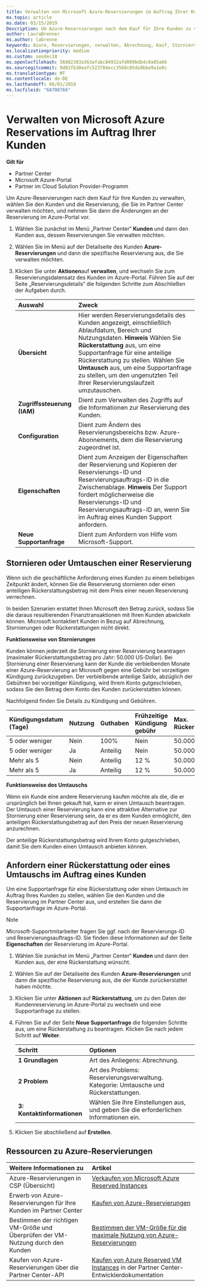 ```yaml
---
title: Verwalten von Microsoft Azure-Reservierungen im Auftrag Ihrer Kunden | Partner Center
ms.topic: article
ms.date: 03/15/2019
Description: Um Azure-Reservierungen nach dem Kauf für Ihre Kunden zu verwalten, wählen Sie den Kunden und die Reservierung, die Sie im Partner Center verwalten möchten, und nehmen Sie dann die Änderungen an der Reservierung im Azure-Portal vor.
author: LauraBrenner
ms.author: labrenne
keywords: Azure, Reservierungen, verwalten, Abrechnung, Kauf, Stornierung, Umtausch, Gebühr bei vorzeitiger Kündigung
ms.localizationpriority: medium
ms.custom: seodec18
ms.openlocfilehash: 56802383a363afabc84932afd099bdb4c0a85a66
ms.sourcegitcommit: 9d01fb30eafc523784ecc3568c05da9bbe9a1e8c
ms.translationtype: MT
ms.contentlocale: de-DE
ms.lasthandoff: 08/01/2019
ms.locfileid: "68708766"
---
```

# <a name="manage-microsoft-azure-reservations-on-behalf-of-your-customers"></a>Verwalten von Microsoft Azure Reservations im Auftrag Ihrer Kunden

**Gilt für**

-  Partner Center
-  Microsoft Azure-Portal
-  Partner im Cloud Solution Provider-Programm

Um Azure-Reservierungen nach dem Kauf für Ihre Kunden zu verwalten, wählen Sie den Kunden und die Reservierung, die Sie im Partner Center verwalten möchten, und nehmen Sie dann die Änderungen an der Reservierung im Azure-Portal vor. 

1. Wählen Sie zunächst im Menü „Partner Center“ **Kunden** und dann den Kunden aus, dessen Reservierungen Sie verwalten möchten. 

2. Wählen Sie im Menü auf der Detailseite des Kunden **Azure-Reservierungen** und dann die spezifische Reservierung aus, die Sie verwalten möchten.  

3. Klicken Sie unter **Aktionen**auf **verwalten**, und wechseln Sie zum Reservierungsdatensatz des Kunden im Azure-Portal. Führen Sie auf der Seite „Reservierungsdetails“ die folgenden Schritte zum Abschließen der Aufgaben durch.  

    | **Auswahl**   | **Zweck**    |
    |:-----------------------------|:-----------------|
    | **Übersicht**   | Hier werden Reservierungsdetails des Kunden angezeigt, einschließlich Ablaufdatum, Bereich und Nutzungsdaten. **Hinweis** Wählen Sie **Rückerstattung** aus, um eine Supportanfrage für eine anteilige Rückerstattung zu stellen. Wählen Sie **Umtausch** aus, um eine Supportanfrage zu stellen, um den ungenutzten Teil Ihrer Reservierungslaufzeit umzutauschen.  
    | **Zugriffssteuerung (IAM)**   | Dient zum Verwalten des Zugriffs auf die Informationen zur Reservierung des Kunden.|
    | **Configuration**   | Dient zum Ändern des Reservierungsbereichs bzw. Azure-Abonnements, dem die Reservierung zugeordnet ist.    |
    | **Eigenschaften**   | Dient zum Anzeigen der Eigenschaften der Reservierung und Kopieren der Reservierungs-ID und Reservierungsauftrags-ID in die Zwischenablage. **Hinweis** Der Support fordert möglicherweise die Reservierungs-ID und Reservierungsauftrags-ID an, wenn Sie im Auftrag eines Kunden Support anfordern.    |
    | **Neue Supportanfrage**    | Dient zum Anfordern von Hilfe vom Microsoft-Support.   |
 
## <a name="cancel-or-exchange-a-reservation"></a>Stornieren oder Umtauschen einer Reservierung 

Wenn sich die geschäftliche Anforderung eines Kunden zu einem beliebigen Zeitpunkt ändert, können Sie die Reservierung stornieren oder einen anteiligen Rückerstattungsbetrag mit dem Preis einer neuen Reservierung verrechnen.

In beiden Szenarien erstattet Ihnen Microsoft den Betrag zurück, sodass Sie die daraus resultierenden Finanztransaktionen mit Ihren Kunden abwickeln können. Microsoft kontaktiert Kunden in Bezug auf Abrechnung, Stornierungen oder Rückerstattungen nicht direkt.   
 

**Funktionsweise von Stornierungen**

Kunden können jederzeit die Stornierung einer Reservierung beantragen (maximaler Rückerstattungsbetrag pro Jahr: 50.000 US-Dollar). Bei Stornierung einer Reservierung kann der Kunde die verbleibenden Monate einer Azure-Reservierung an Microsoft gegen eine Gebühr bei vorzeitigen Kündigung zurückzugeben. Der verbleibende anteilige Saldo, abzüglich der Gebühren bei vorzeitiger Kündigung, wird Ihrem Konto gutgeschrieben, sodass Sie den Betrag dem Konto des Kunden zurückerstatten können. 

Nachfolgend finden Sie Details zu Kündigung und Gebühren.


|**Kündigungsdatum**<br> (Tage)   |**Nutzung**    |**Guthaben**  |**Frühzeitige Kündigung**<br> gebühr    |**Max. Rückerstattungsbetrag** | 
|:----------------------------------|:------------|:-----------|:--------------------------------|:--------------|
|5 oder weniger                         | Nein          | 100%       | Nein                              | 50.000 USD   |
|5 oder weniger                         | Ja         | Anteilig  | Nein                              | 50.000 USD   |
|Mehr als 5                        | Nein          | Anteilig  | 12 %                             | 50.000 USD   |
|Mehr als 5                        | Ja         | Anteilig  | 12 %                             | 50.000 USD   |


**Funktionsweise des Umtauschs** 

Wenn ein Kunde eine andere Reservierung kaufen möchte als die, die er ursprünglich bei Ihnen gekauft hat, kann er einen Umtausch beantragen. Der Umtausch einer Reservierung kann eine attraktive Alternative zur Stornierung einer Reservierung sein, da er es dem Kunden ermöglicht, den anteiligen Rückerstattungsbetrag auf den Preis der neuen Reservierung anzurechnen. 

Der anteilige Rückerstattungsbetrag wird Ihrem Konto gutgeschrieben, damit Sie dem Kunden einen Umtausch anbieten können.


## <a name="request-a-refund-or-exchange-on-behalf-of-a-customer"></a>Anfordern einer Rückerstattung oder eines Umtauschs im Auftrag eines Kunden 

Um eine Supportanfrage für eine Rückerstattung oder einen Umtausch im Auftrag Ihres Kunden zu stellen, wählen Sie den Kunden und die Reservierung im Partner Center aus, und erstellen Sie dann die Supportanfrage im Azure-Portal. 

>[!NOTE]
>Microsoft-Supportmitarbeiter fragen Sie ggf. nach der Reservierungs-ID und Reservierungsauftrags-ID. Sie finden diese Informationen auf der Seite **Eigenschaften** der Reservierung im Azure-Portal. 

1. Wählen Sie zunächst im Menü „Partner Center“ **Kunden** und dann den Kunden aus, der eine Rückerstattung wünscht. 

2. Wählen Sie auf der Detailseite des Kunden **Azure-Reservierungen** und dann die spezifische Reservierung aus, die der Kunde zurückerstattet haben möchte.  

3. Klicken Sie unter **Aktionen** auf **Rückerstattung**, um zu den Daten der Kundenreservierung im Azure-Portal zu wechseln und eine Supportanfrage zu stellen.  

4. Führen Sie auf der Seite **Neue Supportanfrage** die folgenden Schritte aus, um eine Rückerstattung zu beantragen. Klicken Sie nach jedem Schritt auf **Weiter**. 

    |**Schritt**                    |**Optionen**    |
    |:---------------------------|:-----------------|
    |**1 Grundlagen**                |Art des Anliegens: Abrechnung.  |
    |**2 Problem**               |Art des Problems: Reservierungsverwaltung. Kategorie: Umtausche und Rückerstattungen. |
    |**3: Kontaktinformationen**   |Wählen Sie Ihre Einstellungen aus, und geben Sie die erforderlichen Informationen ein. 

5.  Klicken Sie abschließend auf **Erstellen**.

## <a name="azure-reservations-resources"></a>Ressourcen zu Azure-Reservierungen
|**Weitere Informationen zu**   |**Artikel**    |
|:-----------------------------|:-----------------|
|Azure-Reservierungen in CSP (Übersicht)  | [Verkaufen von Microsoft Azure Reserved Instances](azure-reservations.md) |
|Erwerb von Azure-Reservierungen für Ihre Kunden im Partner Center   |[Kaufen von Azure-Reservierungen](azure-reservations-buying.md) |
|Bestimmen der richtigen VM-Größe und Überprüfen der VM-Nutzung durch den Kunden   |[Bestimmen der VM-Größe für die maximale Nutzung von Azure-Reservierungen](azure-usage.md)   |
|Kaufen von Azure-Reservierungen über die Partner Center-API | [Kaufen von Azure Reserved VM Instances](https://docs.microsoft.com/partner-center/develop/purchase-azure-reservations) in der Partner Center-Entwicklerdokumentation

